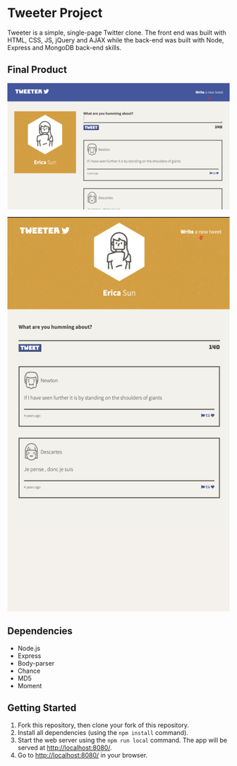 # Tweeter Project

Tweeter is a simple, single-page Twitter clone. The front end was built with HTML, CSS, JS, jQuery and AJAX while the back-end was built with Node, Express and MongoDB back-end skills.

## Final Product
!["Screenshot of desktop homepage"](https://github.com/ericasun2000/tweeter/blob/master/docs/desktop.png)

!["Screenshot of mobile homepage"](https://github.com/ericasun2000/tweeter/blob/master/docs/mobile.png)


## Dependencies

- Node.js
- Express
- Body-parser
- Chance
- MD5
- Moment

## Getting Started

1. Fork this repository, then clone your fork of this repository.
2. Install all dependencies (using the `npm install` command).
3. Start the web server using the `npm run local` command. The app will be served at <http://localhost:8080/>.
4. Go to <http://localhost:8080/> in your browser.
